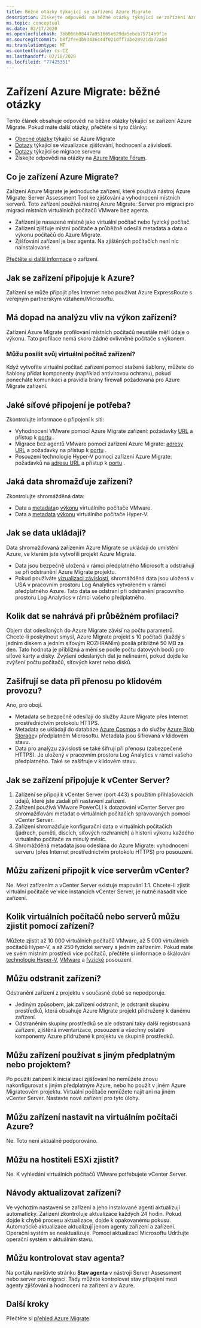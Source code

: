 ```yaml
---
title: Běžné otázky týkající se zařízení Azure Migrate
description: Získejte odpovědi na běžné otázky týkající se zařízení Azure Migrate.
ms.topic: conceptual
ms.date: 02/17/2020
ms.openlocfilehash: 3bb066b08447a951665e629da5ebcb75714b9f1e
ms.sourcegitcommit: b8f2fee3b93436c44f021dff7abe28921da72a6d
ms.translationtype: MT
ms.contentlocale: cs-CZ
ms.lasthandoff: 02/18/2020
ms.locfileid: "77425351"
---
```

# <a name="azure-migrate-appliance-common-questions"></a>Zařízení Azure Migrate: běžné otázky

Tento článek obsahuje odpovědi na běžné otázky týkající se zařízení Azure Migrate. Pokud máte další otázky, přečtěte si tyto články:

- [Obecné otázky](resources-faq.md) týkající se Azure Migrate
- [Dotazy](common-questions-discovery-assessment.md) týkající se vizualizace zjišťování, hodnocení a závislostí.
- [Dotazy](common-questions-server-migration.md) týkající se migrace serveru
- Získejte odpovědi na otázky na [Azure Migrate Fórum](https://aka.ms/AzureMigrateForum). 


## <a name="what-is-the-azure-migrate-appliance"></a>Co je zařízení Azure Migrate?

Zařízení Azure Migrate je jednoduché zařízení, které používá nástroj Azure Migrate: Server Assessment Tool ke zjišťování a vyhodnocení místních serverů. Toto zařízení používá nástroj Azure Migrate: Server pro migraci pro migraci místních virtuálních počítačů VMware bez agenta. 

- Zařízení je nasazené místně jako virtuální počítač nebo fyzický počítač.
- Zařízení zjišťuje místní počítače a průběžně odesílá metadata a data o výkonu počítačů do Azure Migrate.
- Zjišťování zařízení je bez agenta. Na zjištěných počítačích není nic nainstalované.

[Přečtěte si další informace](migrate-appliance.md) o zařízení.

## <a name="how-does-the-appliance-connect-to-azure"></a>Jak se zařízení připojuje k Azure?

Zařízení se může připojit přes Internet nebo používat Azure ExpressRoute s veřejným partnerským vztahem/Microsoftu.

## <a name="does-appliance-analysis-impact-performance"></a>Má dopad na analýzu vliv na výkon zařízení?

Zařízení Azure Migrate profilování místních počítačů neustále měří údaje o výkonu. Tato profilace nemá skoro žádné ovlivněné počítače s výkonem.

### <a name="can-i-harden-the-appliance-vm"></a>Můžu posílit svůj virtuální počítač zařízení?

Když vytvoříte virtuální počítač zařízení pomocí stažené šablony, můžete do šablony přidat komponenty (například antivirovou ochranu), pokud ponecháte komunikaci a pravidla brány firewall požadovaná pro Azure Migrate zařízení.


## <a name="what-network-connectivity-is-needed"></a>Jaké síťové připojení je potřeba?

Zkontrolujte informace o připojení k síti:
- Vyhodnocení VMware pomocí Azure Migrate zařízení: požadavky [URL](migrate-appliance.md#url-access) a přístup k [portu](migrate-support-matrix-vmware.md#port-access) .
- Migrace bez agentů VMware pomocí zařízení Azure Migrate: [adresy URL](migrate-appliance.md#url-access) a požadavky na přístup k [portu](migrate-support-matrix-vmware-migration.md#agentless-ports) .
- Posouzení technologie Hyper-V pomocí zařízení Azure Migrate: požadavků na [adresu URL](migrate-appliance.md#url-access) a přístup k [portu](migrate-support-matrix-hyper-v.md#port-access) .


## <a name="what-data-does-the-appliance-collect"></a>Jaká data shromažďuje zařízení?

Zkontrolujte shromážděná data:

- Data a [metadata](migrate-appliance.md#collected-metadata-vmware)o [výkonu](migrate-appliance.md#collected-performance-data-vmware) virtuálního počítače VMware.
- Data a [metadata](migrate-appliance.md#collected-metadata-hyper-v) [výkonu](migrate-appliance.md#collected-performance-data-hyper-v) virtuálního počítače Hyper-V.


## <a name="how-is-data-stored"></a>Jak se data ukládají?

Data shromažďovaná zařízením Azure Migrate se ukládají do umístění Azure, ve kterém jste vytvořili projekt Azure Migrate. 

- Data jsou bezpečně uložená v rámci předplatného Microsoft a odstraňují se při odstranění Azure Migrate projektu.
- Pokud používáte [vizualizaci závislostí](concepts-dependency-visualization.md), shromážděná data jsou uložená v USA v pracovním prostoru Log Analytics vytvořeném v rámci předplatného Azure. Tato data se odstraní při odstranění pracovního prostoru Log Analytics v rámci vašeho předplatného.

## <a name="how-much-data-is-uploaded-in-continuous-profiling"></a>Kolik dat se nahrává při průběžném profilaci?

Objem dat odesílaných do Azure Migrate závisí na počtu parametrů. Chcete-li poskytnout smysl, Azure Migrate projekt s 10 počítači (každý s jedním diskem a jedním síťovým ROZHRANÍm) posílá přibližně 50 MB za den. Tato hodnota je přibližná a mění se podle počtu datových bodů pro síťové karty a disky. Zvýšení odeslaných dat je nelineární, pokud dojde ke zvýšení počtu počítačů, síťových karet nebo disků.

## <a name="is-data-encrypted-at-restin-transit"></a>Zašifrují se data při přenosu po klidovém provozu?

Ano, pro obojí.

- Metadata se bezpečně odesílají do služby Azure Migrate přes Internet prostřednictvím protokolu HTTPS.
- Metadata se ukládají do databáze [Azure Cosmos](../cosmos-db/database-encryption-at-rest.md) a do služby [Azure Blob Storage](../storage/common/storage-service-encryption.md)v předplatném Microsoftu. Metadata jsou šifrovaná v klidovém stavu.
- Data pro analýzu závislostí se také šifrují při přenosu (zabezpečené HTTPS). Je uložený v pracovním prostoru Log Analytics v rámci vašeho předplatného. Také se zašifruje v klidovém stavu.

## <a name="how-does-the-appliance-connect-to-vcenter-server"></a>Jak se zařízení připojuje k vCenter Server?

1. Zařízení se připojí k vCenter Server (port 443) s použitím přihlašovacích údajů, které jste zadali při nastavení zařízení.
2. Zařízení používá VMware PowerCLI k dotazování vCenter Server pro shromažďování metadat o virtuálních počítačích spravovaných pomocí vCenter Server.
3. Zařízení shromažďuje konfigurační data o virtuálních počítačích (jádrech, paměti, discích, síťových rozhraních) a historii výkonu každého virtuálního počítače za minulý měsíc.
4. Shromážděná metadata jsou odeslána do Azure Migrate: vyhodnocení serveru (přes Internet prostřednictvím protokolu HTTPS) pro posouzení.

## <a name="can-i-connect-the-appliance-to-multiple-vcenter-servers"></a>Můžu zařízení připojit k více serverům vCenter?

Ne. Mezi zařízením a vCenter Server existuje mapování 1:1. Chcete-li zjistit virtuální počítače ve více instancích vCenter Server, je nutné nasadit více zařízení.

## <a name="how-many-vms-or-servers-can-i-discover-with-an-appliance"></a>Kolik virtuálních počítačů nebo serverů můžu zjistit pomocí zařízení?

Můžete zjistit až 10 000 virtuálních počítačů VMware, až 5 000 virtuálních počítačů Hyper-V, a až 250 fyzické servery s jedním zařízením. Pokud máte ve svém místním prostředí více počítačů, přečtěte si informace o škálování [technologie Hyper-V](scale-hyper-v-assessment.md), [VMware](scale-vmware-assessment.md) a [fyzické](scale-physical-assessment.md) posouzení.

## <a name="can-i-delete-an-appliance"></a>Můžu odstranit zařízení?

Odstranění zařízení z projektu v současné době se nepodporuje.

- Jediným způsobem, jak zařízení odstranit, je odstranit skupinu prostředků, která obsahuje Azure Migrate projekt přidružený k danému zařízení.
- Odstraněním skupiny prostředků se ale odstraní taky další registrovaná zařízení, zjištěná inventarizace, posouzení a všechny ostatní komponenty Azure přidružené k projektu ve skupině prostředků.


## <a name="can-i-use-the-appliance-with-a-different-subscriptionproject"></a>Můžu zařízení používat s jiným předplatným nebo projektem?

Po použití zařízení k inicializaci zjišťování ho nemůžete znovu nakonfigurovat s jiným předplatným Azure, nebo ho použít v jiném Azure Migrateovém projektu. Virtuální počítače nemůžete najít ani na jiném vCenter Server. Nastavte nové zařízení pro tyto úlohy.

## <a name="can-i-set-up-the-appliance-on-an-azure-vm"></a>Můžu zařízení nastavit na virtuálním počítači Azure?
Ne. Toto není aktuálně podporováno. 

## <a name="can-i-discover-on-an-esxi-host"></a>Můžu na hostiteli ESXi zjistit?
Ne. K vyhledání virtuálních počítačů VMware potřebujete vCenter Server.

## <a name="how-do-i-update-the-appliance"></a>Návody aktualizovat zařízení?

Ve výchozím nastavení se zařízení a jeho instalované agenti aktualizují automaticky. Zařízení zkontroluje aktualizace každých 24 hodin. Pokud dojde k chybě procesu aktualizace, dojde k opakovanému pokusu. Automatické aktualizace aktualizují jenom agenty zařízení a zařízení. Operační systém se neaktualizuje. Pomocí aktualizací Microsoftu Udržujte operační systém v aktuálním stavu.

## <a name="can-i-check-agent-health"></a>Můžu kontrolovat stav agenta?

Na portálu navštivte stránku **Stav agenta** v nástroji Server Assessment nebo server pro migraci. Tady můžete kontrolovat stav připojení mezi agenty zjišťování a hodnocení na zařízení a v Azure.

## <a name="next-steps"></a>Další kroky
Přečtěte si [přehled Azure Migrate](migrate-services-overview.md).
